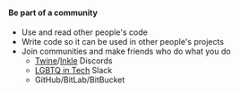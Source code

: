 #### Be part of a community

* Use and read other people's code 
* Write code so it can be used in other people's projects
* Join communities and make friends who do what you do
    * [Twine](https://discordapp.com/invite/n5dJvPp)/[Inkle](https://discordapp.com/invite/MUXj7Md) Discords 
    * [LGBTQ in Tech](https://lgbtq.technology/) Slack
    * GitHub/BitLab/BitBucket
